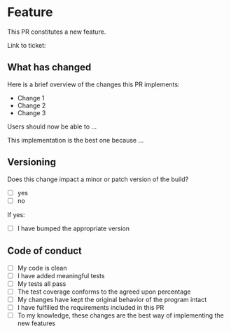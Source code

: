 # Feature

This PR constitutes a new feature.

Link to ticket:

## What has changed

Here is a brief overview of the changes this PR implements:

-   Change 1
-   Change 2
-   Change 3

Users should now be able to ...

This implementation is the best one because ...

## Versioning

Does this change impact a minor or patch version of the build?

-   [ ] yes
-   [ ] no

If yes:

-   [ ] I have bumped the appropriate version

## Code of conduct

-   [ ] My code is clean
-   [ ] I have added meaningful tests
-   [ ] My tests all pass
-   [ ] The test coverage conforms to the agreed upon percentage
-   [ ] My changes have kept the original behavior of the program intact
-   [ ] I have fulfilled the requirements included in this PR
-   [ ] To my knowledge, these changes are the best way of implementing the new features
